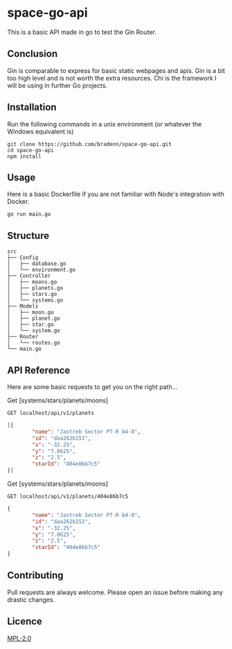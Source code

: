 # space-go-api
This is a basic API made in go to test the Gin Router.

## Conclusion
Gin is comparable to express for basic static webpages and apis. Gin is a bit too high level and is not worth the extra resources.
Chi is the framework I will be using in further Go projects.

## Installation
Run the following commands in a unix environment (or whatever the Windows equivalent is)
```shell script
git clone https://github.com/bradenn/space-go-api.git
cd space-go-api
npm install
```  
## Usage

Here is a basic Dockerfile if you are not familiar with Node's integration with Docker.
```shell
go run main.go
```

## Structure
```
src
├── Config
│   ├── database.go
│   └── environment.go
├── Controller
│   ├── moons.go
│   ├── planets.go
│   ├── stars.go
│   └── systems.go
├── Models
│   ├── moon.go
│   ├── planet.go
│   ├── star.go
│   └── system.go
├── Router
│   └── routes.go
└── main.go

```
## API Reference
Here are some basic requests to get you on the right path...

Get [systems/stars/planets/moons]
```http request
GET localhost/api/v1/planets
```
```json
[{
        "name": "Jastreb Sector PT-R b4-8",
        "id": "daa262b151",
        "x": "-32.25",
        "y": "7.0625",
        "z": "2.5",
        "starId": "404e86b7c5"
}]
```

Get [systems/stars/planets/moons]
```http request
GET localhost/api/v1/planets/404e86b7c5
```
```json
{
        "name": "Jastreb Sector PT-R b4-8",
        "id": "daa262b151",
        "x": "-32.25",
        "y": "7.0625",
        "z": "2.5",
        "starId": "404e86b7c5"
}
```

## Contributing
Pull requests are always welcome.
Please open an issue before making any drastic changes.

## Licence
 [MPL-2.0](https://choosealicense.com/licenses/mpl-2.0/)


